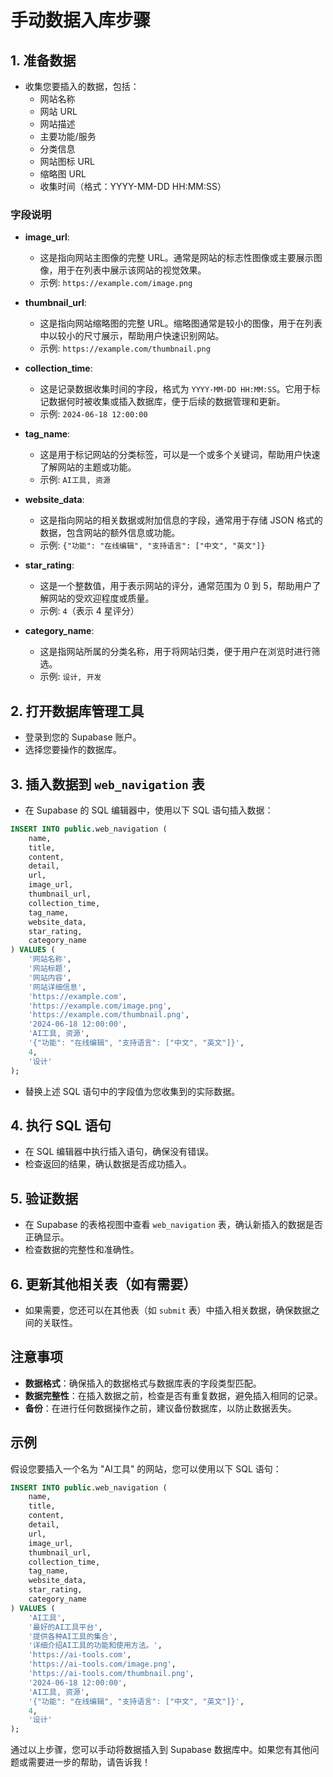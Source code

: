 # 手动数据入库步骤

## 1. 准备数据
- 收集您要插入的数据，包括：
  - 网站名称
  - 网站 URL
  - 网站描述
  - 主要功能/服务
  - 分类信息
  - 网站图标 URL
  - 缩略图 URL
  - 收集时间（格式：YYYY-MM-DD HH:MM:SS）

### 字段说明
- **image_url**: 
  - 这是指向网站主图像的完整 URL。通常是网站的标志性图像或主要展示图像，用于在列表中展示该网站的视觉效果。
  - 示例: `https://example.com/image.png`

- **thumbnail_url**: 
  - 这是指向网站缩略图的完整 URL。缩略图通常是较小的图像，用于在列表中以较小的尺寸展示，帮助用户快速识别网站。
  - 示例: `https://example.com/thumbnail.png`

- **collection_time**: 
  - 这是记录数据收集时间的字段，格式为 `YYYY-MM-DD HH:MM:SS`。它用于标记数据何时被收集或插入数据库，便于后续的数据管理和更新。
  - 示例: `2024-06-18 12:00:00`

- **tag_name**: 
  - 这是用于标记网站的分类标签，可以是一个或多个关键词，帮助用户快速了解网站的主题或功能。
  - 示例: `AI工具, 资源`

- **website_data**: 
  - 这是指向网站的相关数据或附加信息的字段，通常用于存储 JSON 格式的数据，包含网站的额外信息或功能。
  - 示例: `{"功能": "在线编辑", "支持语言": ["中文", "英文"]}`

- **star_rating**: 
  - 这是一个整数值，用于表示网站的评分，通常范围为 0 到 5，帮助用户了解网站的受欢迎程度或质量。
  - 示例: `4`（表示 4 星评分）

- **category_name**: 
  - 这是指网站所属的分类名称，用于将网站归类，便于用户在浏览时进行筛选。
  - 示例: `设计, 开发`

## 2. 打开数据库管理工具
- 登录到您的 Supabase 账户。
- 选择您要操作的数据库。

## 3. 插入数据到 `web_navigation` 表
- 在 Supabase 的 SQL 编辑器中，使用以下 SQL 语句插入数据：

```sql
INSERT INTO public.web_navigation (
    name, 
    title, 
    content, 
    detail, 
    url, 
    image_url, 
    thumbnail_url, 
    collection_time, 
    tag_name, 
    website_data, 
    star_rating, 
    category_name
) VALUES (
    '网站名称',
    '网站标题',
    '网站内容',
    '网站详细信息',
    'https://example.com',
    'https://example.com/image.png',
    'https://example.com/thumbnail.png',
    '2024-06-18 12:00:00',
    'AI工具, 资源',
    '{"功能": "在线编辑", "支持语言": ["中文", "英文"]}',
    4,
    '设计'
);
```

- 替换上述 SQL 语句中的字段值为您收集到的实际数据。

## 4. 执行 SQL 语句
- 在 SQL 编辑器中执行插入语句，确保没有错误。
- 检查返回的结果，确认数据是否成功插入。

## 5. 验证数据
- 在 Supabase 的表格视图中查看 `web_navigation` 表，确认新插入的数据是否正确显示。
- 检查数据的完整性和准确性。

## 6. 更新其他相关表（如有需要）
- 如果需要，您还可以在其他表（如 `submit` 表）中插入相关数据，确保数据之间的关联性。

## 注意事项
- **数据格式**：确保插入的数据格式与数据库表的字段类型匹配。
- **数据完整性**：在插入数据之前，检查是否有重复数据，避免插入相同的记录。
- **备份**：在进行任何数据操作之前，建议备份数据库，以防止数据丢失。

## 示例
假设您要插入一个名为 "AI工具" 的网站，您可以使用以下 SQL 语句：

```sql
INSERT INTO public.web_navigation (
    name, 
    title, 
    content, 
    detail, 
    url, 
    image_url, 
    thumbnail_url, 
    collection_time, 
    tag_name, 
    website_data, 
    star_rating, 
    category_name
) VALUES (
    'AI工具',
    '最好的AI工具平台',
    '提供各种AI工具的集合',
    '详细介绍AI工具的功能和使用方法。',
    'https://ai-tools.com',
    'https://ai-tools.com/image.png',
    'https://ai-tools.com/thumbnail.png',
    '2024-06-18 12:00:00',
    'AI工具, 资源',
    '{"功能": "在线编辑", "支持语言": ["中文", "英文"]}',
    4,
    '设计'
);
```

通过以上步骤，您可以手动将数据插入到 Supabase 数据库中。如果您有其他问题或需要进一步的帮助，请告诉我！ 